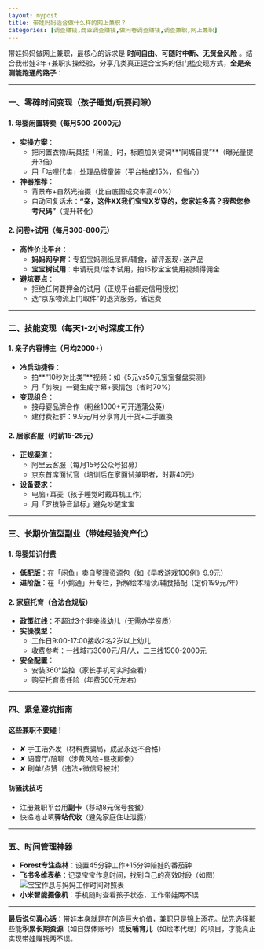 ```yaml
---
layout: mypost
title: 带娃妈妈适合做什么样的网上兼职？
categories: [调查赚钱,商业调查赚钱,做问卷调查赚钱,调查兼职,网上兼职]
---
```


带娃妈妈做网上兼职，最核心的诉求是 **时间自由、可随时中断、无资金风险** 。结合我带娃3年+兼职实操经验，分享几类真正适合宝妈的低门槛变现方式，**全是亲测能跑通的路子**：

---

### **一、零碎时间变现（孩子睡觉/玩耍间隙）**
#### **1. 母婴闲置转卖（每月500-2000元）**
- **实操方案**：  
  - 把闲置衣物/玩具挂「闲鱼」时，标题加关键词**“同城自提”**（曝光量提升3倍）  
  - 用「咕哩代卖」处理品牌童装（平台抽成15%，但省心）  
- **神器推荐**：  
  - 背景布+自然光拍摄（比白底图成交率高40%）  
  - 自动回复话术：**“亲，这件XX我们宝宝X岁穿的，您家娃多高？我帮您参考尺码”**（提升转化）  

#### **2. 问卷+试用（每月300-800元）**
- **高性价比平台**：  
  - **妈妈网孕育**：专招宝妈测纸尿裤/辅食，留评返现+送产品  
  - **宝宝树试用**：申请玩具/绘本试用，拍15秒宝宝使用视频得佣金  
- **避坑要点**：  
  - 拒绝任何要押金的试用（正规平台都走信用授权）  
  - 选“京东物流上门取件”的退货服务，省运费  

---

### **二、技能变现（每天1-2小时深度工作）**
#### **1. 亲子内容博主（月均2000+）**
- **冷启动捷径**：  
  - 拍**“10秒对比类”**视频：如《5元vs50元宝宝餐盘实测》  
  - 用「剪映」一键生成字幕+表情包（省时70%）  
- **变现组合**：  
  - 接母婴品牌合作（粉丝1000+可开通蒲公英）  
  - 建付费社群：9.9元/月分享育儿干货+二手置换  

#### **2. 居家客服（时薪15-25元）**
- **正规渠道**：  
  - 阿里云客服（每月15号公众号招募）  
  - 京东首席面试官（培训后在家面试兼职者，时薪40元）  
- **设备要求**：  
  - 电脑+耳麦（孩子睡觉时戴耳机工作）  
  - 用「罗技静音鼠标」避免吵醒宝宝  

---

### **三、长期价值型副业（带娃经验资产化）**
#### **1. 母婴知识付费**
- **低配版**：在「闲鱼」卖自整理资源包（如《早教游戏100例》9.9元）  
- **进阶版**：在「小鹅通」开专栏，拆解绘本精读/辅食搭配（定价199元/年）  

#### **2. 家庭托育（合法合规版）**
- **政策红线**：不超过3个非亲缘幼儿（无需办学资质）  
- **实操模型**：  
  - 工作日9:00-17:00接收2名2岁以上幼儿  
  - 收费参考：一线城市3000元/月/人，二三线1500-2000元  
- **安全配置**：  
  - 安装360°监控（家长手机可实时查看）  
  - 购买托育责任险（年费500元左右）  

---

### **四、紧急避坑指南**
#### **这些兼职不要碰！**
- ✘ 手工活外发（材料费骗局，成品永远不合格）  
- ✘ 语音厅/陪聊（涉黄风险+昼夜颠倒）  
- ✘ 刷单/点赞（违法+微信号被封）  

#### **防骚扰技巧**
- 注册兼职平台用**副卡**（移动8元保号套餐）  
- 快递地址填**驿站代收**（避免家庭住址泄露）  

---

### **五、时间管理神器**
- **Forest专注森林**：设置45分钟工作+15分钟陪娃的番茄钟  
- **飞书多维表格**：记录宝宝作息时间，找到自己的高效时段（如图）  
  ![宝宝作息与妈妈工作时间对照表](https://via.placeholder.com/400x200)  
- **小米智能摄像机**：手机随时查看孩子状态，工作带娃两不误  

---

**最后说句真心话**：带娃本身就是在创造巨大价值，兼职只是锦上添花。优先选择那些能**积累长期资源**（如自媒体账号）或**反哺育儿**（如绘本代理）的项目，才能真正实现带娃赚钱两不误。

